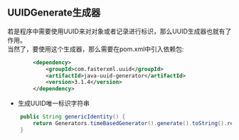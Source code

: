 ## UUIDGenerate生成器<br>
若是程序中需要使用UUID来对对象或者记录进行标识，那么UUID生成器也就有了作用。<br>
当然了，要使用这个生成器，那么需要在pom.xml中引入依赖包:<br>
```xml
		<dependency>
			<groupId>com.fasterxml.uuid</groupId>
			<artifactId>java-uuid-generator</artifactId>
			<version>3.1.4</version>
		</dependency>

```
* 生成UUID唯一标识字符串<br>
```java
	public String genericIdentity() {
		return Generators.timeBasedGenerator().generate().toString().replace("-", "");
	}
```